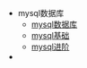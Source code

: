 * mysql数据库
  * [mysql数据库](数据库/mysql数据库.md)
  * [mysql基础](数据库/mysql基础.md)
  * [mysql进阶](数据库/mysql进阶.md)
* 